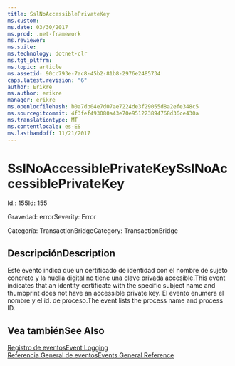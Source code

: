 ```yaml
---
title: SslNoAccessiblePrivateKey
ms.custom: 
ms.date: 03/30/2017
ms.prod: .net-framework
ms.reviewer: 
ms.suite: 
ms.technology: dotnet-clr
ms.tgt_pltfrm: 
ms.topic: article
ms.assetid: 90cc793e-7ac8-45b2-81b8-2976e2485734
caps.latest.revision: "6"
author: Erikre
ms.author: erikre
manager: erikre
ms.openlocfilehash: b0a7db04e7d07ae7224de3f29055d8a2efe348c5
ms.sourcegitcommit: 4f3fef493080a43e70e951223894768d36ce430a
ms.translationtype: MT
ms.contentlocale: es-ES
ms.lasthandoff: 11/21/2017
---
```

# <a name="sslnoaccessibleprivatekey"></a><span data-ttu-id="983c7-102">SslNoAccessiblePrivateKey</span><span class="sxs-lookup"><span data-stu-id="983c7-102">SslNoAccessiblePrivateKey</span></span>
<span data-ttu-id="983c7-103">Id.: 155</span><span class="sxs-lookup"><span data-stu-id="983c7-103">Id: 155</span></span>  
  
 <span data-ttu-id="983c7-104">Gravedad: error</span><span class="sxs-lookup"><span data-stu-id="983c7-104">Severity: Error</span></span>  
  
 <span data-ttu-id="983c7-105">Categoría: TransactionBridge</span><span class="sxs-lookup"><span data-stu-id="983c7-105">Category: TransactionBridge</span></span>  
  
## <a name="description"></a><span data-ttu-id="983c7-106">Descripción</span><span class="sxs-lookup"><span data-stu-id="983c7-106">Description</span></span>  
 <span data-ttu-id="983c7-107">Este evento indica que un certificado de identidad con el nombre de sujeto concreto y la huella digital no tiene una clave privada accesible.</span><span class="sxs-lookup"><span data-stu-id="983c7-107">This event indicates that an identity certificate with the specific subject name and thumbprint does not have an accessible private key.</span></span> <span data-ttu-id="983c7-108">El evento enumera el nombre y el id. de proceso.</span><span class="sxs-lookup"><span data-stu-id="983c7-108">The event lists the process name and process ID.</span></span>  
  
## <a name="see-also"></a><span data-ttu-id="983c7-109">Vea también</span><span class="sxs-lookup"><span data-stu-id="983c7-109">See Also</span></span>  
 [<span data-ttu-id="983c7-110">Registro de eventos</span><span class="sxs-lookup"><span data-stu-id="983c7-110">Event Logging</span></span>](../../../../../docs/framework/wcf/diagnostics/event-logging/index.md)  
 [<span data-ttu-id="983c7-111">Referencia General de eventos</span><span class="sxs-lookup"><span data-stu-id="983c7-111">Events General Reference</span></span>](../../../../../docs/framework/wcf/diagnostics/event-logging/events-general-reference.md)
